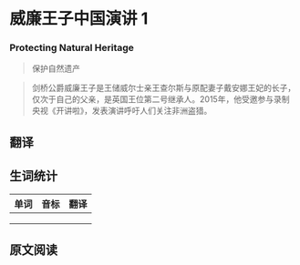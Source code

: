 # 威廉王子中国演讲 1
### Protecting Natural Heritage 
>保护自然遗产

>剑桥公爵威廉王子是王储威尔士亲王查尔斯与原配妻子戴安娜王妃的长子，仅次于自己的父亲，是英国王位第二号继承人。2015年，他受邀参与录制央视《开讲啦》，发表演讲呼吁人们关注非洲盗猎。

## 翻译

## 生词统计
| 单词 | 音标 | 翻译 |
|-|-|-|
|  |  |  |
|  |  |  |
|  |  |  |

## 原文阅读